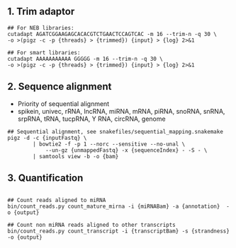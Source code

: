 ## 1. Trim adaptor
```{bash}
## For NEB libraries:
cutadapt AGATCGGAAGAGCACACGTCTGAACTCCAGTCAC -m 16 --trim-n -q 30 \
-o >(pigz -c -p {threads} > {trimmed}) {input} > {log} 2>&1

## For smart libraries:
cutadapt AAAAAAAAAAA GGGGG -m 16 --trim-n -q 30 \
-o >(pigz -c -p {threads} > {trimmed}) {input} > {log} 2>&1

```
## 2. Sequence alignment
- Priority of sequential alignment
- spikein, univec, rRNA, lncRNA, miRNA, mRNA, piRNA, snoRNA, snRNA, srpRNA, tRNA, tucpRNA, Y RNA, circRNA, genome
```{bash}
## Sequential alignment, see snakefiles/sequential_mapping.snakemake 
pigz -d -c {inputFastq} \
        | bowtie2 -f -p 1 --norc --sensitive --no-unal \
            --un-gz {unmappedFastq} -x {sequenceIndex} - -S - \
        | samtools view -b -o {bam}
```


## 3. Quantification
```{bash}

## Count reads aligned to miRNA
bin/count_reads.py count_mature_mirna -i {miRNABam} -a {annotation}  -o {output}

## Count non miRNA reads aligned to other transcripts
bin/count_reads.py count_transcript -i {transcriptBam} -s {strandness}  -o {output}

```

